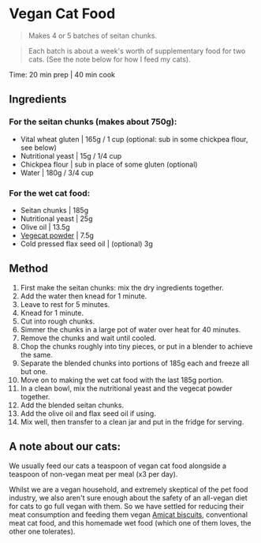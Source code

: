 # Vegan Cat Food

> Makes 4 or 5 batches of seitan chunks.

> Each batch is about a week's worth of supplementary food for two cats. (See the note below for how I feed my cats).

Time: 
20 min prep | 40 min cook

## Ingredients

### For the seitan chunks (makes about 750g):

- Vital wheat gluten | 165g / 1 cup (optional: sub in some chickpea flour, see below)
- Nutritional yeast | 15g / 1/4 cup 
- Chickpea flour | sub in place of some gluten (optional)
- Water | 180g / 3/4 cup


### For the wet cat food:

- Seitan chunks | 185g
- Nutritional yeast | 25g
- Olive oil | 13.5g
- [Vegecat powder](https://compassioncircle.com/product/vegecat-17-6-oz-for-adult-cats/) | 7.5g
- Cold pressed flax seed oil | (optional) 3g

## Method

1. First make the seitan chunks: mix the dry ingredients together.
2. Add the water then knead for 1 minute.
3. Leave to rest for 5 minutes.
4. Knead for 1 minute.
5. Cut into rough chunks.
6. Simmer the chunks in a large pot of water over heat for 40 minutes.
7. Remove the chunks and wait until cooled.
8. Chop the chunks roughly into tiny pieces, or put in a blender to achieve the same.
9. Separate the blended chunks into portions of 185g each and freeze all but one.
10. Move on to making the wet cat food with the last 185g portion.
11. In a clean bowl, mix the nutritional yeast and the vegecat powder together. 
12. Add the blended seitan chunks.
13. Add the olive oil and flax seed oil if using.
14. Mix well, then transfer to a clean jar and put in the fridge for serving.

## A note about our cats:
We usually feed our cats a teaspoon of vegan cat food alongside a teaspoon of non-vegan meat per meal (x3 per day). 

Whilst we are a vegan household, and extremely skeptical of the pet food industry, we also aren't sure enough about the safety of an all-vegan diet for cats to go full vegan with them. So we have settled for reducing their meat consumption and feeding them vegan [Amicat biscuits](www.veggiepets.com/vegan-cat-food/ami-vegan-cat-food-1-5kg), conventional meat cat food, and this homemade wet food (which one of them loves, the other one tolerates).

